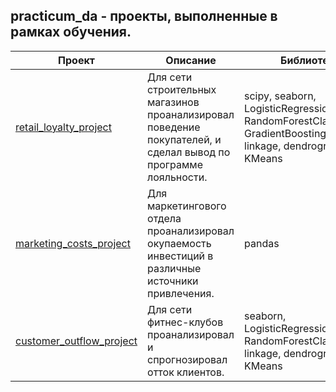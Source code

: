 ## practicum_da - проекты, выполненные в рамках обучения.

Проект|Описание|Библиотеки
-|-|-
[retail_loyalty_project](https://github.com/MaximNuzhnyy/practicum_da/tree/main/retail_loyalty_project)|Для сети строительных магазинов проанализировал поведение покупателей, и сделал вывод по программе лояльности.|scipy, seaborn, LogisticRegression, RandomForestClassifier, GradientBoostingRegressor, linkage, dendrogram, KMeans|
[marketing_costs_project](https://github.com/MaximNuzhnyy/practicum_da/tree/main/marketing_costs_project)|Для маркетингового отдела проанализировал окупаемость инвестиций в различные источники привлечения.|pandas|
[customer_outflow_project](https://github.com/MaximNuzhnyy/practicum_da/tree/main/customer_outflow_project)|Для сети фитнес-клубов проанализировал и спрогнозировал отток клиентов.|seaborn, LogisticRegression, RandomForestClassifier, linkage, dendrogram, KMeans
